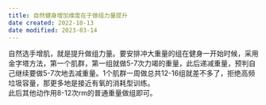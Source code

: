 ```yaml
---
title: 自然健身增加维度在于做组力量提升
date created: 2022-10-13
date modified: 2023-03-14
---
```


自然选手增肌，就是提升做组力量。要安排冲大重量的组在健身一开始时候，采用金字塔方法，第一个肌群，第一组就做5-7次力竭的重量，此后递减重量，预判自己继续要做5-7次地去减重量。1个肌群一周做总共12-16组就差不多了，拒绝高频垃圾容量，那更多地是接近有氧的消耗型训练。  
此后其他动作用8-12次rm的普通重量做组即可。
